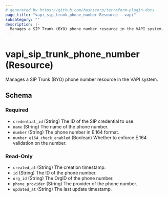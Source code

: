```yaml
---
# generated by https://github.com/hashicorp/terraform-plugin-docs
page_title: "vapi_sip_trunk_phone_number Resource - vapi"
subcategory: ""
description: |-
  Manages a SIP Trunk (BYO) phone number resource in the VAPI system.
---
```


# vapi_sip_trunk_phone_number (Resource)

Manages a SIP Trunk (BYO) phone number resource in the VAPI system.



<!-- schema generated by tfplugindocs -->
## Schema

### Required

- `credential_id` (String) The ID of the SIP credential to use.
- `name` (String) The name of the phone number.
- `number` (String) The phone number in E.164 format.
- `number_e164_check_enabled` (Boolean) Whether to enforce E.164 validation on the number.

### Read-Only

- `created_at` (String) The creation timestamp.
- `id` (String) The ID of the phone number.
- `org_id` (String) The OrgID of the phone number.
- `phone_provider` (String) The provider of the phone number.
- `updated_at` (String) The last update timestamp.
